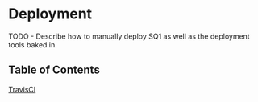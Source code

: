 # Deployment

TODO - Describe how to manually deploy SQ1 as well as the deployment tools baked in.

## Table of Contents
[TravisCI](./travisCI.md)